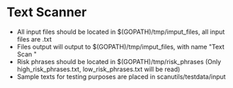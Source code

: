 # Text Scanner
- All input files should be located in $(GOPATH)/tmp/imput_files, all input files are .txt
- Files output will output to $(GOPATH)/tmp/imput_files, with name "Text Scan <datetime of scan>"
- Risk phrases should be located in $(GOPATH)/tmp/risk_phrases (Only high_risk_phrases.txt, low_risk_phrases.txt will be read)
- Sample texts for testing purposes are placed in scanutils/testdata/input
